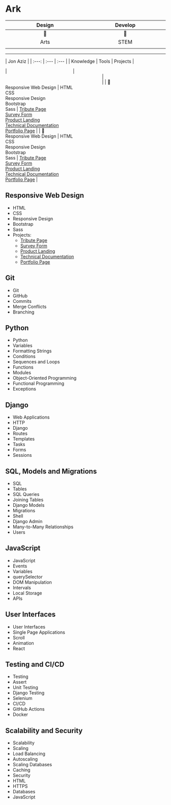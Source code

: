 Ark   
===

| Design             | Develop            |
| :---------:        | :---------:        |
| :scroll:           | :abacus:           |
| Arts               | STEM               | 
| <img width=400/>   | <img width=400/>   |
---



| Jon Aziz |
| :---: | :--- | :--- |
| Knowledge | Tools | Projects |

| <img width=200/> | <img width=300/>   | <img width=300/>   |
| :scroll: <br> Responsive Web Design | HTML<br>CSS<br>Responsive Design<br>Bootstrap<br>Sass | [Tribute Page](https://curiousgarlic.github.io/tribute/ "Tribute to Maya Angelou") <br> [Survey Form](https://curiousgarlic.github.io/survey/ "Dream Vacation survey form") <br> [Product Landing](https://curiousgarlic.github.io/product-landing/ "The best that Apple has to offer") <br> [Technical Documentation](https://curiousgarlic.github.io/tech-doc/ "Technical documentation for Life") <br> [Portfolio Page](https://curiousgarlic.github.io/portfolio-page/ "A portfolio page") |
| :scroll: <br> Responsive Web Design | HTML<br>CSS<br>Responsive Design<br>Bootstrap<br>Sass | [Tribute Page](https://curiousgarlic.github.io/tribute/ "Tribute to Maya Angelou") <br> [Survey Form](https://curiousgarlic.github.io/survey/ "Dream Vacation survey form") <br> [Product Landing](https://curiousgarlic.github.io/product-landing/ "The best that Apple has to offer") <br> [Technical Documentation](https://curiousgarlic.github.io/tech-doc/ "Technical documentation for Life") <br> [Portfolio Page](https://curiousgarlic.github.io/portfolio-page/ "A portfolio page") |



## Responsive Web Design

- HTML
- CSS
- Responsive Design
- Bootstrap
- Sass
- Projects:
    - [Tribute Page](https://curiousgarlic.github.io/tribute/ "Tribute to Maya Angelou")
    - [Survey Form](https://curiousgarlic.github.io/survey/ "Dream Vacation survey form")
    - [Product Landing](https://curiousgarlic.github.io/product-landing/ "The best that Apple has to offer")
    - [Technical Documentation](https://curiousgarlic.github.io/tech-doc/ "Technical documentation for Life")
    - [Portfolio Page](https://curiousgarlic.github.io/portfolio-page/ "A portfolio page")

## Git

- Git
- GitHub
- Commits
- Merge Conflicts
- Branching

## Python

- Python
- Variables
- Formatting Strings
- Conditions
- Sequences and Loops
- Functions
- Modules
- Object-Oriented Programming
- Functional Programming
- Exceptions

## Django

- Web Applications
- HTTP
- Django
- Routes
- Templates
- Tasks
- Forms
- Sessions

## SQL, Models and Migrations

- SQL
- Tables
- SQL Queries
- Joining Tables
- Django Models
- Migrations
- Shell
- Django Admin
- Many-to-Many Relationships
- Users

## JavaScript

- JavaScript
- Events
- Variables
- querySelector
- DOM Manipulation
- Intervals
- Local Storage
- APIs

## User Interfaces

- User Interfaces
- Single Page Applications
- Scroll
- Animation
- React

## Testing and CI/CD

- Testing
- Assert
- Unit Testing
- Django Testing
- Selenium
- CI/CD
- GitHub Actions
- Docker

## Scalability and Security

- Scalability
- Scaling
- Load Balancing
- Autoscaling
- Scaling Databases
- Caching
- Security
- HTML
- HTTPS
- Databases
- JavaScript

